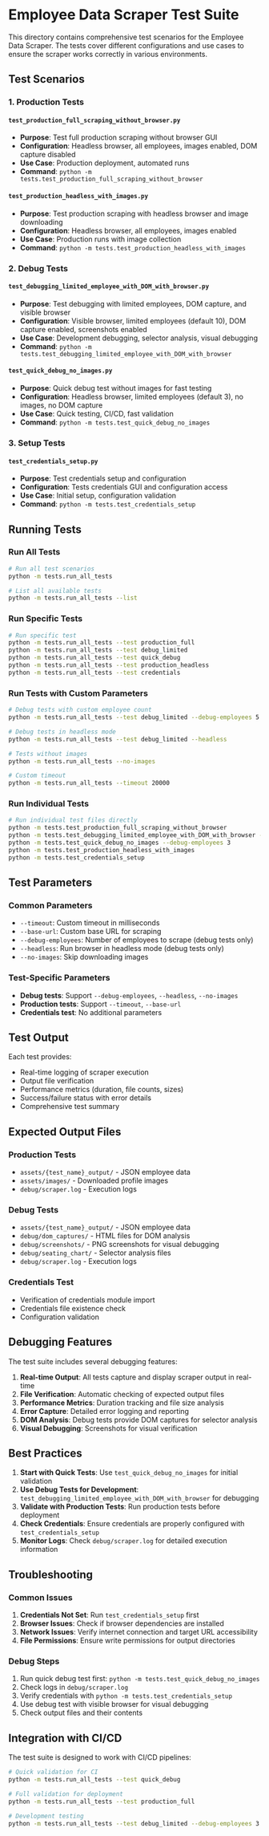 # Employee Data Scraper Test Suite

This directory contains comprehensive test scenarios for the Employee Data Scraper. The tests cover different configurations and use cases to ensure the scraper works correctly in various environments.

## Test Scenarios

### 1. Production Tests

#### `test_production_full_scraping_without_browser.py`
- **Purpose**: Test full production scraping without browser GUI
- **Configuration**: Headless browser, all employees, images enabled, DOM capture disabled
- **Use Case**: Production deployment, automated runs
- **Command**: `python -m tests.test_production_full_scraping_without_browser`

#### `test_production_headless_with_images.py`
- **Purpose**: Test production scraping with headless browser and image downloading
- **Configuration**: Headless browser, all employees, images enabled
- **Use Case**: Production runs with image collection
- **Command**: `python -m tests.test_production_headless_with_images`

### 2. Debug Tests

#### `test_debugging_limited_employee_with_DOM_with_browser.py`
- **Purpose**: Test debugging with limited employees, DOM capture, and visible browser
- **Configuration**: Visible browser, limited employees (default 10), DOM capture enabled, screenshots enabled
- **Use Case**: Development debugging, selector analysis, visual debugging
- **Command**: `python -m tests.test_debugging_limited_employee_with_DOM_with_browser`

#### `test_quick_debug_no_images.py`
- **Purpose**: Quick debug test without images for fast testing
- **Configuration**: Headless browser, limited employees (default 3), no images, no DOM capture
- **Use Case**: Quick testing, CI/CD, fast validation
- **Command**: `python -m tests.test_quick_debug_no_images`

### 3. Setup Tests

#### `test_credentials_setup.py`
- **Purpose**: Test credentials setup and configuration
- **Configuration**: Tests credentials GUI and configuration access
- **Use Case**: Initial setup, configuration validation
- **Command**: `python -m tests.test_credentials_setup`

## Running Tests

### Run All Tests
```bash
# Run all test scenarios
python -m tests.run_all_tests

# List all available tests
python -m tests.run_all_tests --list
```

### Run Specific Tests
```bash
# Run specific test
python -m tests.run_all_tests --test production_full
python -m tests.run_all_tests --test debug_limited
python -m tests.run_all_tests --test quick_debug
python -m tests.run_all_tests --test production_headless
python -m tests.run_all_tests --test credentials
```

### Run Tests with Custom Parameters
```bash
# Debug tests with custom employee count
python -m tests.run_all_tests --test debug_limited --debug-employees 5

# Debug tests in headless mode
python -m tests.run_all_tests --test debug_limited --headless

# Tests without images
python -m tests.run_all_tests --no-images

# Custom timeout
python -m tests.run_all_tests --timeout 20000
```

### Run Individual Tests
```bash
# Run individual test files directly
python -m tests.test_production_full_scraping_without_browser
python -m tests.test_debugging_limited_employee_with_DOM_with_browser --debug-employees 5
python -m tests.test_quick_debug_no_images --debug-employees 3
python -m tests.test_production_headless_with_images
python -m tests.test_credentials_setup
```

## Test Parameters

### Common Parameters
- `--timeout`: Custom timeout in milliseconds
- `--base-url`: Custom base URL for scraping
- `--debug-employees`: Number of employees to scrape (debug tests only)
- `--headless`: Run browser in headless mode (debug tests only)
- `--no-images`: Skip downloading images

### Test-Specific Parameters
- **Debug tests**: Support `--debug-employees`, `--headless`, `--no-images`
- **Production tests**: Support `--timeout`, `--base-url`
- **Credentials test**: No additional parameters

## Test Output

Each test provides:
- Real-time logging of scraper execution
- Output file verification
- Performance metrics (duration, file counts, sizes)
- Success/failure status with error details
- Comprehensive test summary

## Expected Output Files

### Production Tests
- `assets/{test_name}_output/` - JSON employee data
- `assets/images/` - Downloaded profile images
- `debug/scraper.log` - Execution logs

### Debug Tests
- `assets/{test_name}_output/` - JSON employee data
- `debug/dom_captures/` - HTML files for DOM analysis
- `debug/screenshots/` - PNG screenshots for visual debugging
- `debug/seating_chart/` - Selector analysis files
- `debug/scraper.log` - Execution logs

### Credentials Test
- Verification of credentials module import
- Credentials file existence check
- Configuration validation

## Debugging Features

The test suite includes several debugging features:

1. **Real-time Output**: All tests capture and display scraper output in real-time
2. **File Verification**: Automatic checking of expected output files
3. **Performance Metrics**: Duration tracking and file size analysis
4. **Error Capture**: Detailed error logging and reporting
5. **DOM Analysis**: Debug tests provide DOM captures for selector analysis
6. **Visual Debugging**: Screenshots for visual verification

## Best Practices

1. **Start with Quick Tests**: Use `test_quick_debug_no_images` for initial validation
2. **Use Debug Tests for Development**: `test_debugging_limited_employee_with_DOM_with_browser` for debugging
3. **Validate with Production Tests**: Run production tests before deployment
4. **Check Credentials**: Ensure credentials are properly configured with `test_credentials_setup`
5. **Monitor Logs**: Check `debug/scraper.log` for detailed execution information

## Troubleshooting

### Common Issues
1. **Credentials Not Set**: Run `test_credentials_setup` first
2. **Browser Issues**: Check if browser dependencies are installed
3. **Network Issues**: Verify internet connection and target URL accessibility
4. **File Permissions**: Ensure write permissions for output directories

### Debug Steps
1. Run quick debug test first: `python -m tests.test_quick_debug_no_images`
2. Check logs in `debug/scraper.log`
3. Verify credentials with `python -m tests.test_credentials_setup`
4. Use debug test with visible browser for visual debugging
5. Check output files and their contents

## Integration with CI/CD

The test suite is designed to work with CI/CD pipelines:

```bash
# Quick validation for CI
python -m tests.run_all_tests --test quick_debug

# Full validation for deployment
python -m tests.run_all_tests --test production_full

# Development testing
python -m tests.run_all_tests --test debug_limited --debug-employees 3
```

